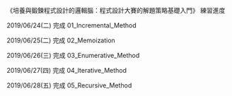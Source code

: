 《培養與鍛鍊程式設計的邏輯腦：程式設計大賽的解題策略基礎入門》
練習進度


2019/06/24(二) 完成 01_Incremental_Method


2019/06/25(二) 完成 02_Memoization


2019/06/26(三) 完成 03_Enumerative_Method


2019/06/27(四) 完成 04_Iterative_Method


2019/06/28(五) 完成 05_Recursive_Method
